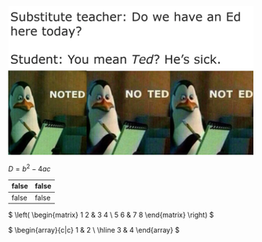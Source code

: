 <!-- ![alt text](532bgq3crp961.webp) -->

<img src="532bgq3crp961.webp" width=500>

$D=b^2-4ac$

|false|false|
|-----|-----|
|false|false

$
\left(
    \begin{matrix}
    1 2 & 3 4 \\
    5 6 & 7 8
    \end{matrix}
\right)
$

$
\begin{array}{c|c}
1 & 2 \\
\hline
3 & 4
\end{array}
$